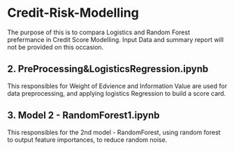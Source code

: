 # Credit-Risk-Modelling

The purpose of this is to compara Logistics and Random Forest prefermance in Credit Score Modelling. Input Data and summary report will not be provided on this occasion. 

## 2. PreProcessing&LogisticsRegression.ipynb
This responsibles for Weight of Edvience and Information Value are used for data preprocessing, and applying logistics Regression to build a score card.

## 3. Model 2 - RandomForest1.ipynb
This responsibles for the 2nd model - RandomForest, using random forest to output feature importances, to reduce random noise.


